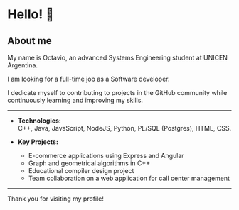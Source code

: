 # Hello! 👋
## About me

My name is Octavio, an advanced Systems Engineering student at UNICEN Argentina.

I am looking for a full-time job as a Software developer.

I dedicate myself to contributing to projects in the GitHub community while continuously learning and improving my skills.

---

- **Technologies:**  
  C++, Java, JavaScript, NodeJS, Python, PL/SQL (Postgres), HTML, CSS.

- **Key Projects:**  
  - E-commerce applications using Express and Angular
  - Graph and geometrical algorithms in C++
  - Educational compiler design project
  - Team collaboration on a web application for call center management
---

Thank you for visiting my profile!

<!--
**OctavioItuarte/OctavioItuarte** is a ✨ _special_ ✨ repository because its `README.md` (this file) appears on your GitHub profile.

Here are some ideas to get you started:

- 🔭 I’m currently working on ...
- 🌱 I’m currently learning ...
- 👯 I’m looking to collaborate on ...
- 🤔 I’m looking for help with ...
- 💬 Ask me about ...
- 📫 How to reach me: ...
- 😄 Pronouns: ...
- ⚡ Fun fact: ...
-->
